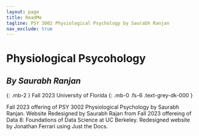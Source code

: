 ```yaml
---
layout: page
title: ReadMe
tagline: PSY 3002 Physiological Psychology by Saurabh Ranjan
nav_exclude: true
---
```


# Physiological Psycohology
## _By Saurabh Ranjan_
{: .mb-2 }
Fall 2023 University of Florida
{: .mb-0 .fs-6 .text-grey-dk-000 }

Fall 2023 offering of PSY 3002 Physiological Psychology by Saurabh Ranjan. Website Redesigned by Saurabh Rajan from Fall 2023 offereing of Data 8: Foundations of Data Science at UC Berkeley. Redesigned website by Jonathan Ferrari using Just the Docs.
